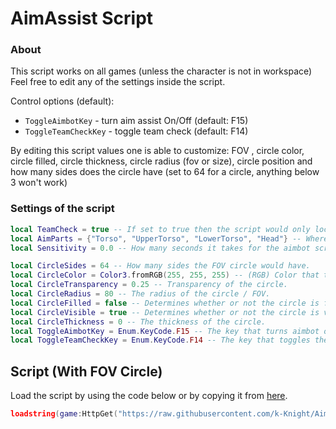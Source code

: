 # AimAssist Script

### About

This script works on all games (unless the character is not in workspace)
Feel free to edit any of the settings inside the script.

Control options (default):
- `ToggleAimbotKey` - turn aim assist On/Off (default: F15)
- `ToggleTeamCheckKey` - toggle team check (default: F14)

By editing this script values one is able to customize: FOV , circle color, circle filled, circle thickness, circle radius (fov or size), circle position and how many sides does the circle have (set to 64 for a circle, anything below 3 won't work)

### Settings of the script

```lua
local TeamCheck = true -- If set to true then the script would only lock your aim at enemy team members.
local AimParts = {"Torso", "UpperTorso", "LowerTorso", "Head"} -- Where the aimbot script would lock at (first item - highest priority).
local Sensitivity = 0.0 -- How many seconds it takes for the aimbot script to officially lock onto the target's aimpart.

local CircleSides = 64 -- How many sides the FOV circle would have.
local CircleColor = Color3.fromRGB(255, 255, 255) -- (RGB) Color that the FOV circle would appear as.
local CircleTransparency = 0.25 -- Transparency of the circle.
local CircleRadius = 80 -- The radius of the circle / FOV.
local CircleFilled = false -- Determines whether or not the circle is filled.
local CircleVisible = true -- Determines whether or not the circle is visible.
local CircleThickness = 0 -- The thickness of the circle.
local ToggleAimbotKey = Enum.KeyCode.F15 -- The key that turns aimbot on/off
local ToggleTeamCheckKey = Enum.KeyCode.F14 -- The key that toggles the team chech condition
```

## Script (With FOV Circle)

Load the script by using the code below or by copying it from [here](https://raw.githubusercontent.com/k-Knight/AimAssist-Script/main/AimAssist%20Script.lua).
```lua
loadstring(game:HttpGet("https://raw.githubusercontent.com/k-Knight/AimAssist-Script/main/AimAssist%20Script.lua"))()
```
